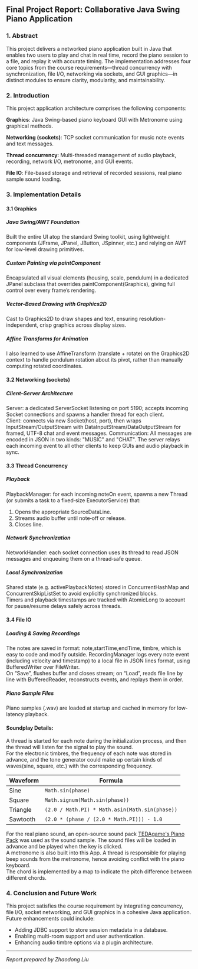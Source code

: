 ## Final Project Report: Collaborative Java Swing Piano Application

### 1. Abstract

This project delivers a networked piano application built in Java that enables two users to play and chat in real time, record the piano session to a file, and replay it with accurate timing. The implementation addresses four core topics from the course requirements—thread concurrency with synchronization, file I/O, networking via sockets, and GUI graphics—in distinct modules to ensure clarity, modularity, and maintainability.

### 2. Introduction

This project application architecture comprises the following components:

**Graphics**: Java Swing-based piano keyboard GUI with Metronome using graphical methods.

**Networking (sockets)**: TCP socket communication for music note events and text messages.

**Thread concurrency**: Multi-threaded management of audio playback, recording, network I/O, metronome, and GUI events.

**File IO**: File-based storage and retrieval of recorded sessions, real piano sample sound loading.



### 3. Implementation Details
#### 3.1 Graphics
##### Java Swing/AWT Foundation
Built the entire UI atop the standard Swing toolkit, using lightweight components (JFrame, JPanel, JButton, JSpinner, etc.) and relying on AWT for low-level drawing primitives.
##### Custom Painting via paintComponent
Encapsulated all visual elements (housing, scale, pendulum) in a dedicated JPanel subclass that overrides paintComponent(Graphics), giving full control over every frame’s rendering.
##### Vector-Based Drawing with Graphics2D
Cast to Graphics2D to draw shapes and text, ensuring resolution-independent, crisp graphics across display sizes.
##### Affine Transforms for Animation
I also learned to use AffineTransform (translate + rotate) on the Graphics2D context to handle pendulum rotation about its pivot, rather than manually computing rotated coordinates.

#### 3.2 Networking (sockets)
##### Client–Server Architecture
Server: a dedicated ServerSocket listening on port 5190; accepts incoming Socket connections and spawns a handler thread for each client.
<br>
Client: connects via new Socket(host, port), then wraps InputStream/OutputStream with DataInputStream/DataOutputStream for framed, UTF-8 chat and event messages.
Communication: All messages are encoded in JSON in two kinds: "MUSIC" and "CHAT". The server relays each incoming event to all other clients to keep GUIs and audio playback in sync.

#### 3.3 Thread Concurrency
##### Playback
PlaybackManager: for each incoming noteOn event, spawns a new Thread (or submits a task to a fixed‐size ExecutorService) that:

1. Opens the appropriate SourceDataLine.
2. Streams audio buffer until note‐off or release.
3. Closes line.

##### Network Synchronization
NetworkHandler: each socket connection uses its thread to read JSON messages and enqueuing them on a thread‐safe queue.
##### Local Synchronization
Shared state (e.g. activePlaybackNotes) stored in ConcurrentHashMap and ConcurrentSkipListSet to avoid explicitly synchronized blocks.
<br>
Timers and playback timestamps are tracked with AtomicLong to account for pause/resume delays safely across threads.

#### 3.4 File IO
##### Loading & Saving Recordings
The notes are saved in format: note,startTime,endTime, timbre, which is easy to code and modify outside. RecordingManager logs every note event (including velocity and timestamp) to a local file in JSON lines format, using BufferedWriter over FileWriter.
<br>
On “Save”, flushes buffer and closes stream; on “Load”, reads file line by line with BufferedReader, reconstructs events, and replays them in order.
##### Piano Sample Files
Piano samples (.wav) are loaded at startup and cached in memory for low‐latency playback.




#### Soundplay Details: 
A thread is started for each note during the initialization process, and then the thread will listen for the signal to play the sound.
<br>
For the electronic timbres, the frequency of each note was stored in advance, and the tone generator could make up certain kinds of waves(sine, square, etc.) with the corresponding frequency. 

| Waveform | Formula                                        |
| -------- | ---------------------------------------------- |
| Sine     | `Math.sin(phase)`                              |
| Square   | `Math.signum(Math.sin(phase))`                 |
| Triangle | `(2.0 / Math.PI) * Math.asin(Math.sin(phase))` |
| Sawtooth | `(2.0 * (phase / (2.0 * Math.PI))) - 1.0`      |

For the real piano sound, an open-source sound pack [TEDAgame's Piano Pack](https://freesound.org/people/TEDAgame/packs/25405/) was used as the sound sample. The sound files will be loaded in advance and be played when the key is clicked. 
<br>
A metronome is also built into this App. A thread is responsible for playing beep sounds from the metronome, hence avoiding conflict with the piano keyboard.
<br>
The chord is implemented by a map to indicate the pitch difference between different chords.


### 4. Conclusion and Future Work

This project satisfies the course requirement by integrating concurrency, file I/O, socket networking, and GUI graphics in a cohesive Java application. Future enhancements could include:

* Adding JDBC support to store session metadata in a database.
* Enabling multi-room support and user authentication.
* Enhancing audio timbre options via a plugin architecture.

---

*Report prepared by Zhaodong Liu*

